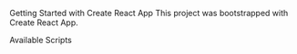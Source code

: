 Getting Started with Create React App
This project was bootstrapped with Create React App.

Available Scripts

